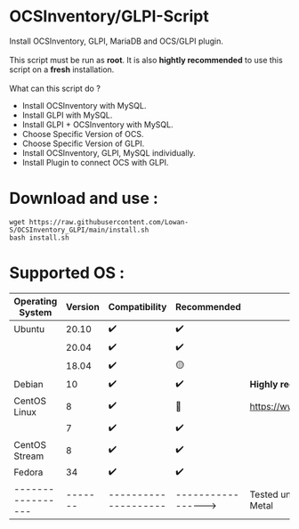# OCSInventory/GLPI-Script
Install OCSInventory, GLPI, MariaDB and OCS/GLPI plugin. <br />
<br />
This script must be run as **root**. It is also **hightly recommended** to use this script on a **fresh** installation.<br />
<br />
What can this script do ?<br />
* Install OCSInventory with MySQL.<br />
* Install GLPI with MySQL.<br />
* Install GLPI + OCSInventory with MySQL.<br />
* Choose Specific Version of OCS.<br />
* Choose Specific Version of GLPI.<br />
* Install OCSInventory, GLPI, MySQL individually.<br />
* Install Plugin to connect OCS with GLPI.<br />

# Download and use :
```shell
wget https://raw.githubusercontent.com/Lowan-S/OCSInventory_GLPI/main/install.sh
bash install.sh
```

# Supported OS :
| Operating System  | Version | Compatibility        | Recommended        | Notes                                |
| ----------------- | ------- | -------------------- | ------------------ | ------------------------------------ |
| Ubuntu            | 20.10   | :heavy_check_mark:   | :heavy_check_mark: |                                      |
|                   | 20.04   | :heavy_check_mark:   | :heavy_check_mark: |                                      |
|                   | 18.04   | :heavy_check_mark:   | :yellow_circle:    |                                      |
| Debian            | 10      | :heavy_check_mark:   | :heavy_check_mark: | **Highly recommended**               |
| CentOS Linux      | 8       | :heavy_check_mark:   | :red_circle:       | https://www.centos.org/download/     |
|                   | 7       | :heavy_check_mark:   | :heavy_check_mark: |                                      |
| CentOS Stream     | 8       | :heavy_check_mark:   | :heavy_check_mark: |                                      |
| Fedora            | 34      | :heavy_check_mark:   | :heavy_check_mark: |                                      |
| ----------------- | ------- | -------------------- | -----------------> | Tested under HyperV, LXC & Bare Metal |
